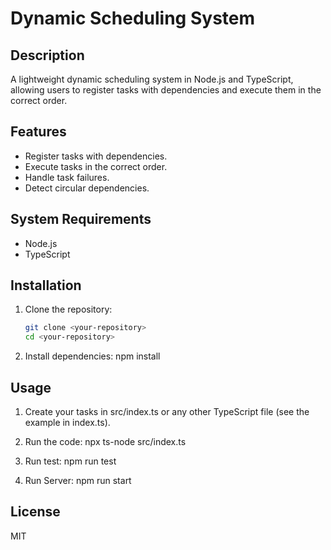 # Dynamic Scheduling System

## Description
A lightweight dynamic scheduling system in Node.js and TypeScript, allowing users to register tasks with dependencies and execute them in the correct order.

## Features
- Register tasks with dependencies.
- Execute tasks in the correct order.
- Handle task failures.
- Detect circular dependencies.

## System Requirements
- Node.js
- TypeScript

## Installation
1. Clone the repository:
   ```bash
   git clone <your-repository>
   cd <your-repository>

2. Install dependencies:
    npm install

## Usage
1. Create your tasks in src/index.ts or any other TypeScript file (see the example in index.ts).

2. Run the code:
    npx ts-node src/index.ts

3. Run test:
    npm run test

4. Run Server:
    npm run start

## License

MIT